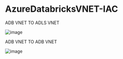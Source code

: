 # AzureDatabricksVNET-IAC

ADB VNET TO ADLS VNET

![image](https://github.com/user-attachments/assets/592f9261-da25-4adc-8d01-11e74a19c7bc)

ADB VNET TO ADB VNET

![image](https://github.com/user-attachments/assets/a3aaa27c-85fd-449b-942f-ed4f40ecc17a)
